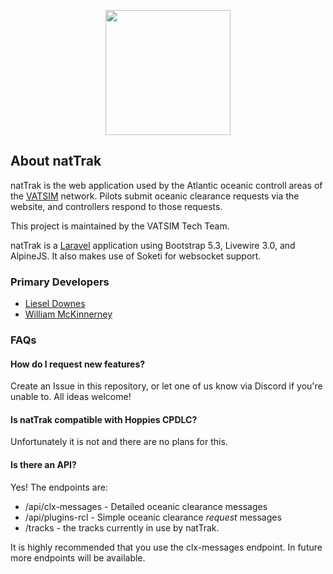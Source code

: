 <p align="center"><a href="https://nattrak.vatsim.net" target="_blank"><img src="https://github.com/vatsimnetwork/nattrak/blob/1ffe41ca2087844dab75cb0b33ed9f85f96a8c1c/public/images/natTrak_Logo_2000px.png?raw=true" width="200"></a></p>

[//]: # (<p align="center">)

[//]: # (<a href="https://travis-ci.org/laravel/framework"><img src="https://travis-ci.org/laravel/framework.svg" alt="Build Status"></a>)

[//]: # (<a href="https://packagist.org/packages/laravel/framework"><img src="https://img.shields.io/packagist/dt/laravel/framework" alt="Total Downloads"></a>)

[//]: # (<a href="https://packagist.org/packages/laravel/framework"><img src="https://img.shields.io/packagist/v/laravel/framework" alt="Latest Stable Version"></a>)

[//]: # (<a href="https://packagist.org/packages/laravel/framework"><img src="https://img.shields.io/packagist/l/laravel/framework" alt="License"></a>)

[//]: # (</p>)

## About natTrak

natTrak is the web application used by the Atlantic oceanic controll areas of the [VATSIM](https://vatsim.net) network. Pilots submit oceanic clearance requests via the website, and controllers respond to those requests.

This project is maintained by the VATSIM Tech Team.

natTrak is a [Laravel](https://laravel.com) application using Bootstrap 5.3, Livewire 3.0, and AlpineJS. It also makes use of Soketi for websocket support.

### Primary Developers

- [Liesel Downes](https://github.com/lieselwd)
- [William McKinnerney](https://github.com/williammck)

### FAQs

#### How do I request new features?

Create an Issue in this repository, or let one of us know via Discord if you're unable to. All ideas welcome!

#### Is natTrak compatible with Hoppies CPDLC?

Unfortunately it is not and there are no plans for this. 

#### Is there an API?

Yes! The endpoints are:

- /api/clx-messages - Detailed oceanic clearance messages 
- /api/plugins-rcl - Simple oceanic clearance _request_ messages
- /tracks - the tracks currently in use by natTrak.

It is highly recommended that you use the clx-messages endpoint. In future more endpoints will be available.
